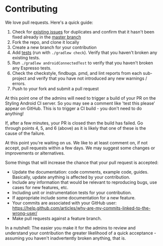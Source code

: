 # Contributing

We love pull requests. Here's a quick guide:

1. Check for [existing issues](https://github.com/StylingAndroid/Prism/issues) for duplicates and confirm that it hasn't been fixed already
in the [master branch](https://github.com/StylingAndroid/Prism/commits/master)
2. Fork the repo, and clone it locally
3. Create a new branch for your contribution
4. Add [tests](test/) (run with `./gradlew check`). Verify that you haven't broken any existing tests.
5. Run `./gradlew androidConnectedTest` to verify that you haven't broken any Espresso tests.
6. Check the checkstyle, findbugs. pmd, and lint reports from each sub-project and verify that you have not introduced any new warnings / errors.
8. Push to your fork and submit a pull request

At this point one of the admins will need to trigger a build of your PR on the Styling Android CI server. So you may see a comment like
'test this please' appear on GitHub. This is to trigger a CI build - you don't need to do anything!

If, after a few minutes, your PR is closed then the build has failed. Go through points 4, 5, and 6 (above) as it is likely that one of these is the
cause of the failure.

At this point you're waiting on us. We like to at least comment on, if not
accept, pull requests within a few days. We may suggest some changes or improvements or alternatives.

Some things that will increase the chance that your pull request is accepted:

* Update the documentation: code comments, example code, guides. Basically,
  update anything is affected by your contribution.
* Include any information that would be relevant to reproducing bugs, use cases for new features, etc.
* Including unit or instrumentation tests for your contribution.
* If appropriate include some documentation for a new feature.
* Your commits are associated with your GitHub user: https://help.github.com/articles/why-are-my-commits-linked-to-the-wrong-user/
* Make pull requests against a feature branch.

In a nutshell: The easier you make it for the admins to review and understand your contribution the greater likelihood of a quick acceptance -
assuming you haven't inadvertently broken anything, that is.
